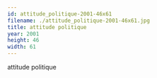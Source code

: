```yaml
---
id: attitude_politique-2001-46x61
filename: ./attitude_politique-2001-46x61.jpg
title: attitude politique
year: 2001
height: 46
width: 61
---
```


attitude politique